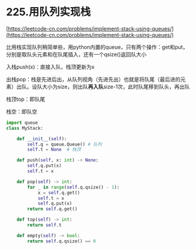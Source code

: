 # 225.用队列实现栈

[https://leetcode-cn.com/problems/implement-stack-using-queues/](https://leetcode-cn.com/problems/implement-stack-using-queues/)

比用栈实现队列稍简单些，用python内置的queue，只有两个操作：get和put，分别是取队头元素和在队尾插入，还有一个qsize()返回队大小

入栈push(x)：直接入队，栈顶更新为x

出栈pop：栈是先进后出，从队列视角（先进先出）也就是将队尾（最后进的元素）出队。设队大小为size，则出队**再入队**size-1次，此时队尾移到队头，再出队

栈顶top：即队尾

栈空：即队空

 ```python
 import queue
 class MyStack:
 
     def __init__(self):
         self.q = queue.Queue()	# 队列
         self.t = None	# 栈顶
 
     def push(self, x: int) -> None:
         self.q.put(x)
         self.t = x
 
     def pop(self) -> int:
         for _ in range(self.q.qsize() - 1):
             x = self.q.get()
             self.t = x
             self.q.put(x)
         return self.q.get()
 
     def top(self) -> int:
         return self.t
 
     def empty(self) -> bool:
         return self.q.qsize() == 0
 ```

